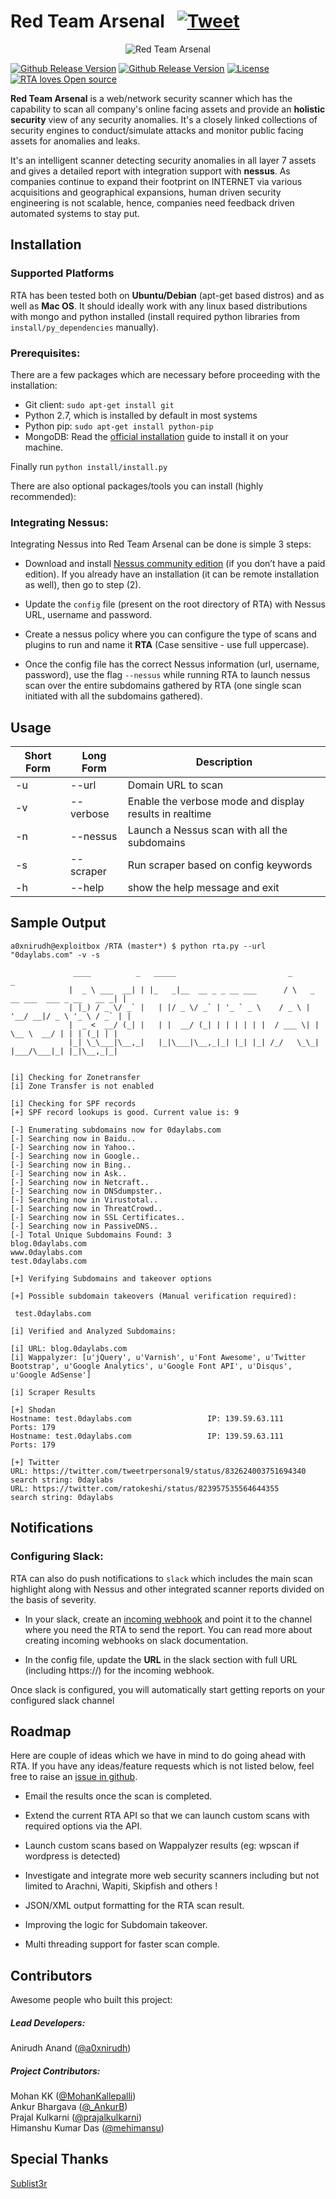# Red Team Arsenal &nbsp; [![Tweet](https://img.shields.io/twitter/url/http/shields.io.svg?style=social)](https://twitter.com/intent/tweet?text=Red%20Team%20Arsenal%20(RTA)%20-%20An%20intelligent%20scanner%20to%20detect%20security%20vulnerabilities%20in%20company%27s%20layer%207%20assets&url=https://github.com/flipkart-incubator/RTA&via=a0xnirudh&hashtags=security,infosec,bugbounty)

<p align="center">
  <img src="https://raw.githubusercontent.com/flipkart-incubator/RTA/master/rta.svg?sanitize=true" alt="Red Team Arsenal"/>
</p>

[![Github Release Version](https://img.shields.io/badge/release-V1.0-green.svg)](https://github.com/flipkart-incubator/RTA)
[![Github Release Version](https://img.shields.io/badge/python-2.7-green.svg)](https://github.com/flipkart-incubator/RTA)
[![License](https://img.shields.io/badge/License-Apache%202.0-green.svg)](https://github.com/flipkart-incubator/RTA/blob/master/LICENSE)
[![RTA loves Open source](https://badges.frapsoft.com/os/v1/open-source.svg?v=103)](https://github.com/flipkart-incubator/RTA)

**Red Team Arsenal** is a web/network security scanner which has the capability to scan all company's online facing assets and provide an **holistic security** view of any security anomalies. It's a closely linked collections of security engines to conduct/simulate attacks and monitor public facing assets for anomalies and leaks.

It's an intelligent scanner detecting security anomalies in all layer 7 assets and gives a detailed report with integration support with **nessus**.
As companies continue to expand their footprint on INTERNET via various acquisitions and geographical expansions, human driven security engineering is not scalable, hence, companies need feedback driven automated systems to stay put.

## Installation

### Supported Platforms

RTA has been tested both on **Ubuntu/Debian** (apt-get based distros) and as well as **Mac OS**. It should ideally work with any linux based distributions with mongo and python installed (install required python libraries from `install/py_dependencies` manually).

### Prerequisites:

There are a few packages which are necessary before proceeding with the installation:

* Git client: `sudo apt-get install git`
* Python 2.7, which is installed by default in most systems
* Python pip: `sudo apt-get install python-pip`
* MongoDB: Read the [official installation](https://docs.mongodb.com/manual/installation) guide to install it on your machine.

Finally run ``python install/install.py``

There are also optional packages/tools you can install (highly recommended):

### Integrating Nessus:

Integrating Nessus into Red Team Arsenal can be done is simple 3 steps:

* Download and install [Nessus community edition](https://www.tenable.com/downloads/nessus) (if you don’t have a paid edition). If you already have an installation (it can be remote installation as well), then go to step (2).

* Update the `config` file (present on the root directory of RTA) with Nessus URL, username and password.

* Create a nessus policy where you can configure the type of scans and plugins to run and name it **RTA** (Case sensitive - use full uppercase).

* Once the config file has the correct Nessus information (url, username, password), use the flag `--nessus` while running RTA to launch nessus scan over the entire subdomains gathered by RTA (one single scan initiated with all the subdomains gathered).


## Usage

Short Form    | Long Form     | Description
------------- | ------------- |-------------
-u            | --url         | Domain URL to scan
-v            | --verbose     | Enable the verbose mode and display results in realtime
-n            | --nessus      | Launch a Nessus scan with all the subdomains
-s            | --scraper     | Run scraper based on config keywords
-h            | --help        | show the help message and exit

## Sample Output

```
a0xnirudh@exploitbox /RTA (master*) $ python rta.py --url "0daylabs.com" -v -s

              ____          _   _____                         _                              _
             |  _ \ ___  __| | |_   _|__  __ _ _ __ ___      / \   _ __ ___  ___ _ __   __ _| |
             | |_) / _ \/ _` |   | |/ _ \/ _` | '_ ` _ \    / _ \ | '__/ __|/ _ \ '_ \ / _` | |
             |  _ <  __/ (_| |   | |  __/ (_| | | | | | |  / ___ \| |  \__ \  __/ | | | (_| | |
             |_| \_\___|\__,_|   |_|\___|\__,_|_| |_| |_| /_/   \_\_|  |___/\___|_| |_|\__,_|_|


[i] Checking for Zonetransfer
[i] Zone Transfer is not enabled

[i] Checking for SPF records
[+] SPF record lookups is good. Current value is: 9

[-] Enumerating subdomains now for 0daylabs.com
[-] Searching now in Baidu..
[-] Searching now in Yahoo..
[-] Searching now in Google..
[-] Searching now in Bing..
[-] Searching now in Ask..
[-] Searching now in Netcraft..
[-] Searching now in DNSdumpster..
[-] Searching now in Virustotal..
[-] Searching now in ThreatCrowd..
[-] Searching now in SSL Certificates..
[-] Searching now in PassiveDNS..
[-] Total Unique Subdomains Found: 3
blog.0daylabs.com
www.0daylabs.com
test.0daylabs.com

[+] Verifying Subdomains and takeover options

[+] Possible subdomain takeovers (Manual verification required):
 
 test.0daylabs.com

[i] Verified and Analyzed Subdomains:

[i] URL: blog.0daylabs.com
[i] Wappalyzer: [u'jQuery', u'Varnish', u'Font Awesome', u'Twitter Bootstrap', u'Google Analytics', u'Google Font API', u'Disqus', u'Google AdSense']

[i] Scraper Results

[+] Shodan
Hostname: test.0daylabs.com                 IP: 139.59.63.111       Ports: 179
Hostname: test.0daylabs.com                 IP: 139.59.63.111       Ports: 179

[+] Twitter
URL: https://twitter.com/tweetrpersonal9/status/832624003751694340      search string: 0daylabs
URL: https://twitter.com/ratokeshi/status/823957535564644355            search string: 0daylabs

```


## Notifications

### Configuring Slack:

RTA can also do push notifications to `slack` which includes the main scan highlight along with Nessus and other integrated scanner reports divided on the basis of severity.

* In your slack, create an [incoming webhook](https://api.slack.com/incoming-webhooks) and point it to the channel where you need the RTA to send the report. You can read more about creating incoming webhooks on slack documentation.


* In the config file, update the **URL** in the slack section with full URL (including https://) for the incoming webhook.


Once slack is configured, you will automatically start getting reports on your configured slack channel


## Roadmap

Here are couple of ideas which we have in mind to do going ahead with RTA. If you have any ideas/feature requests which is not listed below, feel free to raise an [issue in github](https://github.com/flipkart-incubator/RTA/issues).

* Email the results once the scan is completed.

* Extend the current RTA API so that we can launch custom scans with required options via the API.

* Launch custom scans based on Wappalyzer results (eg: wpscan if wordpress is detected)

* Investigate and integrate more web security scanners including but not limited to Arachni, Wapiti, Skipfish and others !

* JSON/XML output formatting for the RTA scan result.

* Improving the logic for Subdomain takeover.

* Multi threading support for faster scan comple.


## Contributors

Awesome people who built this project:

##### Lead Developers:

Anirudh Anand ([@a0xnirudh](https://twitter.com/a0xnirudh))

##### Project Contributors:

Mohan KK ([@MohanKallepalli](https://twitter.com/MohanKallepalli))  
Ankur Bhargava ([@_AnkurB](https://twitter.com/_AnkurB))  
Prajal Kulkarni ([@prajalkulkarni](https://twitter.com/prajalkulkarni))  
Himanshu Kumar Das ([@mehimansu](https://twitter.com/mehimansu))

## Special Thanks

[Sublist3r](https://github.com/aboul3la/Sublist3r)
